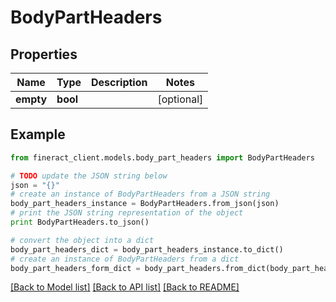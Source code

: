 # BodyPartHeaders


## Properties

Name | Type | Description | Notes
------------ | ------------- | ------------- | -------------
**empty** | **bool** |  | [optional] 

## Example

```python
from fineract_client.models.body_part_headers import BodyPartHeaders

# TODO update the JSON string below
json = "{}"
# create an instance of BodyPartHeaders from a JSON string
body_part_headers_instance = BodyPartHeaders.from_json(json)
# print the JSON string representation of the object
print BodyPartHeaders.to_json()

# convert the object into a dict
body_part_headers_dict = body_part_headers_instance.to_dict()
# create an instance of BodyPartHeaders from a dict
body_part_headers_form_dict = body_part_headers.from_dict(body_part_headers_dict)
```
[[Back to Model list]](../README.md#documentation-for-models) [[Back to API list]](../README.md#documentation-for-api-endpoints) [[Back to README]](../README.md)


